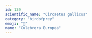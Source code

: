 ```yaml
---
id: 139
scientific_name: "Circaetus gallicus"
category: "birdofprey"
emoji: "🦅"
name: "Culebrera Europea"
---
```

